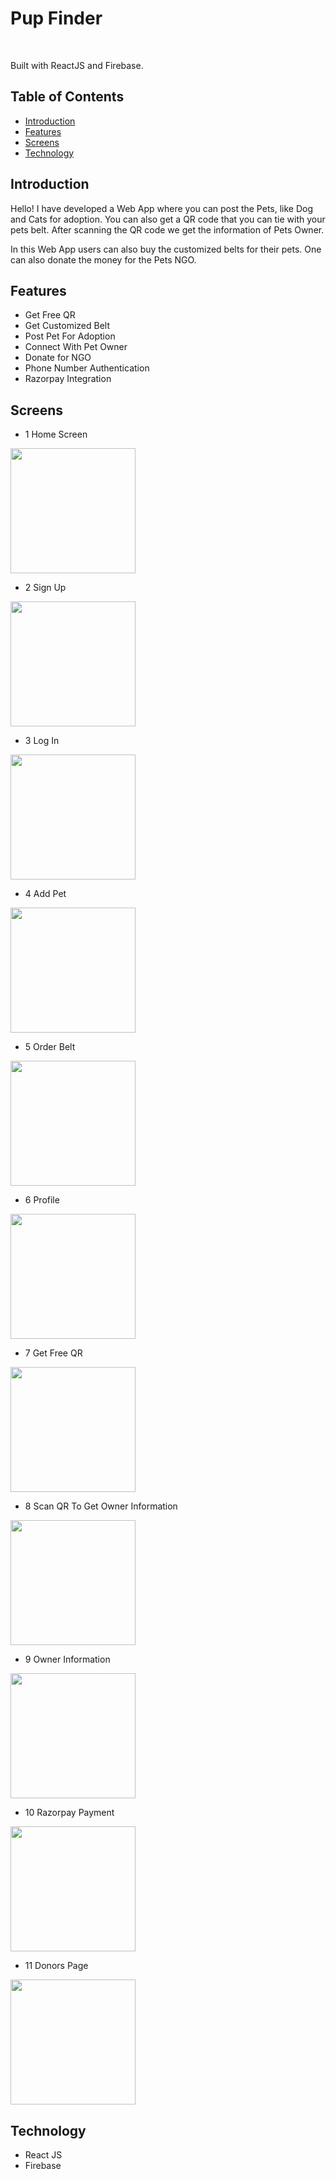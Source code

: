 <h1 align="left"> Pup Finder </h1> <br>
<p align="left">
Built with ReactJS and Firebase.
</p>

## Table of Contents

- [Introduction](#introduction)
- [Features](#features)
- [Screens](#screens)
- [Technology](#technology)

<!-- END doctoc generated TOC please keep comment here to allow auto update -->

## Introduction

Hello! I have developed a Web App where you can post the Pets, like Dog and Cats for adoption. You can also get a QR code that you can tie with your pets belt. After scanning the QR code we get the information of Pets Owner.

In this Web App users can also buy the customized belts for their pets. One can also donate the money for the Pets NGO.

## Features

- Get Free QR
- Get Customized Belt
- Post Pet For Adoption
- Connect With Pet Owner
- Donate for NGO
- Phone Number Authentication
- Razorpay Integration

## Screens

- 1 Home Screen
<p align="left">
  <img src = "https://res.cloudinary.com/dhananjaykuber-cloud/image/upload/v1679684453/portfolio-images/pupfinder-1_xrofph.png" width=200>
</p>

- 2 Sign Up
<p align="left">
  <img src = "https://res.cloudinary.com/dhananjaykuber-cloud/image/upload/v1679684454/portfolio-images/pupfinder-2_gy6col.png" width=200>
</p>

- 3 Log In
<p align="left">
  <img src = "https://res.cloudinary.com/dhananjaykuber-cloud/image/upload/v1679684453/portfolio-images/pupfinder-3_n46vhz.png" width=200>
</p>

- 4 Add Pet
<p align="left">
  <img src = "https://res.cloudinary.com/dhananjaykuber-cloud/image/upload/v1679684454/portfolio-images/pupfinder-4_fskwm2.png" width=200>
</p>

- 5 Order Belt
<p align="left">
  <img src = "https://res.cloudinary.com/dhananjaykuber-cloud/image/upload/v1679684453/portfolio-images/pupfinder-5_whjzuc.png" width=200>
</p>

- 6 Profile
<p align="left">
  <img src = "https://res.cloudinary.com/dhananjaykuber-cloud/image/upload/v1679684454/portfolio-images/pupfinder-6_cerdyw.png" width=200>
</p>

- 7 Get Free QR
<p align="left">
  <img src = "https://res.cloudinary.com/dhananjaykuber-cloud/image/upload/v1679684453/portfolio-images/pupfinder-7_e5fxzh.png" width=200>
</p>

- 8 Scan QR To Get Owner Information
<p align="left">
  <img src = "https://res.cloudinary.com/dhananjaykuber-cloud/image/upload/v1679684452/portfolio-images/pupfinder-9-qr_pstxnq.png" width=200>
</p>

- 9 Owner Information
<p align="left">
  <img src = "https://res.cloudinary.com/dhananjaykuber-cloud/image/upload/v1679684453/portfolio-images/pupfinder-10_vwklps.jpg" width=200>
</p>

- 10 Razorpay Payment
<p align="left">
  <img src = "https://res.cloudinary.com/dhananjaykuber-cloud/image/upload/v1679684453/portfolio-images/pupfinder-11_rgbsnx.jpg" width=200>
</p>

- 11 Donors Page
<p align="left">
  <img src = "https://res.cloudinary.com/dhananjaykuber-cloud/image/upload/v1679684453/portfolio-images/pupfinder-12_eiatbd.png" width=200>
</p>

## Technology

- React JS
- Firebase

